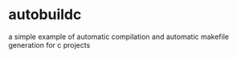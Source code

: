 # autobuildc
a simple example of automatic compilation and automatic makefile generation for c projects
